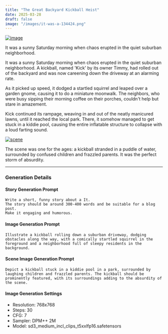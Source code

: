 ```yaml
---
title: "The Great Backyard Kickball Heist"
date: 2025-03-28
draft: false
image: "/images/it-was-a-134424.png"
---
```



[![image](/images/it-was-a-134424.png)](2025-03-28-the-great-backyard-kickball-heist-134500)


It was a sunny Saturday morning when chaos erupted in the quiet suburban neighborhood.


<!--more-->

It was a sunny Saturday morning when chaos erupted in the quiet suburban neighborhood. A kickball, named 'Kick' by its owner Timmy, had rolled out of the backyard and was now careening down the driveway at an alarming rate.

As it picked up speed, it dodged a startled squirrel and leaped over a garden gnome, causing it to do a miniature moonwalk. The neighbors, who were busy sipping their morning coffee on their porches, couldn't help but stare in amazement.

Kick continued its rampage, weaving in and out of the neatly manicured lawns, until it reached the local park. There, it somehow managed to get stuck in a kiddie pool, causing the entire inflatable structure to collapse with a loud farting sound.



[![scene](/images/scene-134500.png)](2025-03-28-the-great-backyard-kickball-heist-134500)


The scene was one for the ages: a kickball stranded in a puddle of water, surrounded by confused children and frazzled parents. It was the perfect storm of absurdity.

---

### Generation Details

#### Story Generation Prompt
```text
Write a short, funny story about a It. 
The story should be around 300-400 words and be suitable for a blog post. 
Make it engaging and humorous.
```

#### Image Generation Prompt
```text
Illustrate a kickball rolling down a suburban driveway, dodging obstacles along the way, with a comically startled squirrel in the foreground and a neighborhood full of sleepy residents in the background.
```

#### Scene Image Generation Prompt
```text
Depict a kickball stuck in a kiddie pool in a park, surrounded by laughing children and frazzled parents. The kickball should be prominently featured, with its surroundings adding to the absurdity of the scene.
```

#### Image Generation Settings
- Resolution: 768x768
- Steps: 30
- CFG: 7
- Sampler: DPM++ 2M
- Model: sd3_medium_incl_clips_t5xxlfp16.safetensors
